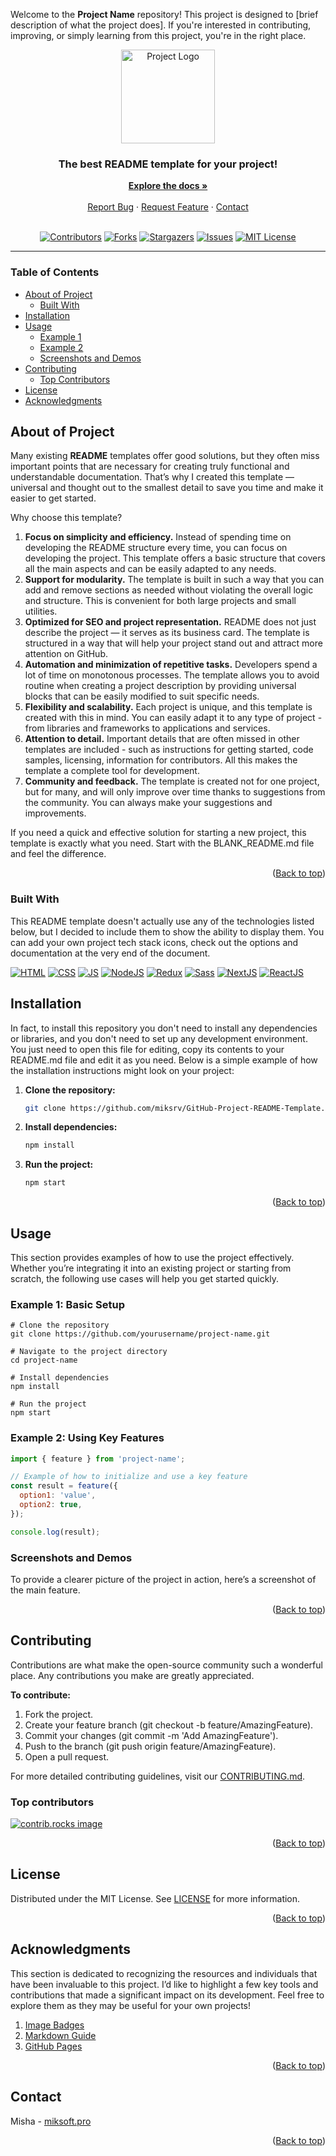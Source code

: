 <a id="top"></a>
<!--
Thank you for your interest in this README template! 
I will be very happy if this template helps you and your project. 
I will be even more happy if you fork this repository, create a pull request or open an issue. 
Let's all together make the best README template for projects! 
Please give the project a star :)
-->

<!-- PROJECT TITLE -->
Welcome to the **Project Name** repository! This project is designed to [brief description of what the project does]. If you're interested in contributing, improving, or simply learning from this project, you're in the right place.

<div align="center">
  <img src="https://via.placeholder.com/150" alt="Project Logo" width="150" height="150">

  <h3>The best README template for your project!</h3>
  <a href="https://github.com/miksrv/GitHub-Project-README-Template"><strong>Explore the docs »</strong></a>
  <br /><br />
  <a href="https://github.com/miksrv/GitHub-Project-README-Template/issues/new?assignees=miksrv&labels=bug&projects=&template=1-bug.yml&title=%5BBug%5D%3A+">Report Bug</a>
  ·
  <a href="https://github.com/miksrv/GitHub-Project-README-Template/issues/new?assignees=miksrv&labels=enhancement&template=2-feature-request.yml&title=%5BFeature%5D%3A+">Request Feature</a>
  ·
  <a href="#contact">Contact</a>
</div>

<br />

<!-- PROJECT BADGES -->
<!-- 
Here is an example icon for the project, for convenience, 
I have taken all the URLs into separate variables, which can be found at the bottom of this document.
There is also documentation there, with which you can add your own icons or change the styles of existing ones.
-->
<div align="center">

  [![Contributors][contributors-badge]][contributors-url]
  [![Forks][forks-badge]][forks-url]
  [![Stargazers][stars-badge]][stars-url]
  [![Issues][issues-badge]][issues-url]
  [![MIT License][license-badge]][license-url]

</div>

---

<!-- TABLE OF CONTENTS -->
### Table of Contents

- [About of Project](#about-of-project)
  - [Built With](#built-with)
- [Installation](#installation)
- [Usage](#usage)
  - [Example 1](#example-1-basic-setup)
  - [Example 2](#example-2-using-key-features)
  - [Screenshots and Demos](#screenshots-and-demos)
- [Contributing](#contributing)
  - [Top Contributors](#top-contributors)
- [License](#license)
- [Acknowledgments](#acknowledgments)

<!-- ABOUT OF PROJECT -->
## About of Project

Many existing **README** templates offer good solutions, but they often miss important points that are necessary for creating truly functional and understandable documentation. That’s why I created this template — universal and thought out to the smallest detail to save you time and make it easier to get started.

Why choose this template?

1. **Focus on simplicity and efficiency.** Instead of spending time on developing the README structure every time, you can focus on developing the project. This template offers a basic structure that covers all the main aspects and can be easily adapted to any needs.
2. **Support for modularity.** The template is built in such a way that you can add and remove sections as needed without violating the overall logic and structure. This is convenient for both large projects and small utilities.
3. **Optimized for SEO and project representation.** README does not just describe the project — it serves as its business card. The template is structured in a way that will help your project stand out and attract more attention on GitHub.
4. **Automation and minimization of repetitive tasks.** Developers spend a lot of time on monotonous processes. The template allows you to avoid routine when creating a project description by providing universal blocks that can be easily modified to suit specific needs.
5. **Flexibility and scalability.** Each project is unique, and this template is created with this in mind. You can easily adapt it to any type of project - from libraries and frameworks to applications and services.
6. **Attention to detail.** Important details that are often missed in other templates are included - such as instructions for getting started, code samples, licensing, information for contributors. All this makes the template a complete tool for development.
7. **Community and feedback.** The template is created not for one project, but for many, and will only improve over time thanks to suggestions from the community. You can always make your suggestions and improvements.

If you need a quick and effective solution for starting a new project, this template is exactly what you need. Start with the BLANK_README.md file and feel the difference.

<p align="right">
  (<a href="#top">Back to top</a>)
</p>

### Built With

This README template doesn't actually use any of the technologies listed below, but I decided to include them to show the ability to display them. You can add your own project tech stack icons, check out the options and documentation at the very end of the document.

[![HTML][html-badge]][html-url]
[![CSS][css-badge]][css-url]
[![JS][js-badge]][js-url]
[![NodeJS][nodejs-badge]][nodejs-url]
[![Redux][redux-badge]][redux-url]
[![Sass][sass-badge]][sass-url]
[![NextJS][nextjs-badge]][nextjs-url]
[![ReactJS][reactjs-badge]][reactjs-url]

<!-- INSTALLATION -->
## Installation

In fact, to install this repository you don't need to install any dependencies or libraries, and you don't need to set up any development environment. You just need to open this file for editing, copy its contents to your README.md file and edit it as you need. Below is a simple example of how the installation instructions might look on your project:

1. **Clone the repository:**
   ```sh
   git clone https://github.com/miksrv/GitHub-Project-README-Template.git
   ```
2. **Install dependencies:**
   ```sh
   npm install
   ```
3. **Run the project:**
   ```sh
   npm start
   ```

<p align="right">
  (<a href="#top">Back to top</a>)
</p>

<!-- USAGE -->
## Usage

This section provides examples of how to use the project effectively. Whether you’re integrating it into an existing project or starting from scratch, the following use cases will help you get started quickly.

### Example 1: Basic Setup

```she
# Clone the repository
git clone https://github.com/yourusername/project-name.git

# Navigate to the project directory
cd project-name

# Install dependencies
npm install

# Run the project
npm start
```

### Example 2: Using Key Features
```js
import { feature } from 'project-name';

// Example of how to initialize and use a key feature
const result = feature({
  option1: 'value',
  option2: true,
});

console.log(result);
```

### Screenshots and Demos

To provide a clearer picture of the project in action, here’s a screenshot of the main feature.

<p align="right">
  (<a href="#top">Back to top</a>)
</p>

<!-- CONTRIBUTING -->
## Contributing

Contributions are what make the open-source community such a wonderful place. Any contributions you make are greatly appreciated.

**To contribute:**

1. Fork the project.
2. Create your feature branch (git checkout -b feature/AmazingFeature).
3. Commit your changes (git commit -m 'Add AmazingFeature').
4. Push to the branch (git push origin feature/AmazingFeature).
5. Open a pull request.

For more detailed contributing guidelines, visit our [CONTRIBUTING.md](CONTRIBUTING.md).

### Top contributors

<a href="https://github.com/miksrv/GitHub-Project-README-Template/graphs/contributors">
  <img src="https://contrib.rocks/image?repo=miksrv/GitHub-Project-README-Template" alt="contrib.rocks image" />
</a>

<p align="right">
  (<a href="#top">Back to top</a>)
</p>

## License

<!-- LICENSE -->
Distributed under the MIT License. See [LICENSE](LICENSE) for more information.

<p align="right">
  (<a href="#top">Back to top</a>)
</p>

<!-- ACKNOWLEDGEMENTS -->
## Acknowledgments

This section is dedicated to recognizing the resources and individuals that have been invaluable to this project. I’d like to highlight a few key tools and contributions that made a significant impact on its development. Feel free to explore them as they may be useful for your own projects!

1. [Image Badges](https://shields.io)
2. [Markdown Guide](https://www.markdownguide.org)
3. [GitHub Pages](https://pages.github.com)

<p align="right">
  (<a href="#top">Back to top</a>)
</p>

## Contact

Misha - [miksoft.pro](https://miksoft.pro)

<p align="right">
  (<a href="#top">Back to top</a>)
</p>

<!-- MARKDOWN VARIABLES (LINKS, IMAGES) -->
<!-- Documentation: https://www.markdownguide.org/basic-syntax/#reference-style-links -->
<!-- Badges documentation: https://shields.io/badges -->
[contributors-badge]: https://img.shields.io/github/contributors/miksrv/GitHub-Project-README-Template.svg?style=for-the-badge
[contributors-url]: https://github.com/miksrv/GitHub-Project-README-Template/graphs/contributors
[forks-badge]: https://img.shields.io/github/forks/miksrv/GitHub-Project-README-Template.svg?style=for-the-badge
[forks-url]: https://github.com/miksrv/GitHub-Project-README-Template/network/members
[stars-badge]: https://img.shields.io/github/stars/miksrv/GitHub-Project-README-Template.svg?style=for-the-badge
[stars-url]: https://github.com/miksrv/GitHub-Project-README-Template/stargazers
[issues-badge]: https://img.shields.io/github/issues/miksrv/GitHub-Project-README-Template.svg?style=for-the-badge
[issues-url]: https://github.com/miksrv/GitHub-Project-README-Template/issues
[license-badge]: https://img.shields.io/github/license/miksrv/GitHub-Project-README-Template.svg?style=for-the-badge
[license-url]: https://github.com/miksrv/GitHub-Project-README-Template/blob/master/LICENSE.txt

<!-- Other ready-made icons can be seen for example here: https://github.com/inttter/md-badges -->
[html-badge]: https://img.shields.io/badge/HTML-%23E34F26.svg?logo=html5&logoColor=white
[html-url]: https://www.w3schools.com/html/
[css-badge]: https://img.shields.io/badge/CSS-1572B6?logo=css3&logoColor=fff
[css-url]: https://www.w3schools.com/css/
[js-badge]: https://img.shields.io/badge/JavaScript-F7DF1E?logo=javascript&logoColor=000
[js-url]: https://www.javascript.com/
[nextjs-badge]: https://img.shields.io/badge/Next.js-black?logo=next.js&logoColor=white
[nextjs-url]: https://nextjs.org/
[nodejs-badge]: https://img.shields.io/badge/Node.js-6DA55F?logo=node.js&logoColor=white
[nodejs-url]: https://nodejs.org/
[reactjs-badge]: https://img.shields.io/badge/React-%2320232a.svg?logo=react&logoColor=%2361DAFB
[reactjs-url]: https://react.dev/
[redux-badge]: https://img.shields.io/badge/Redux-764ABC?logo=redux&logoColor=fff
[redux-url]: https://redux.js.org/
[sass-badge]: https://img.shields.io/badge/Sass-C69?logo=sass&logoColor=fff
[sass-url]: https://sass-lang.com/

